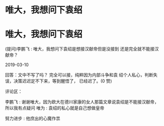 # 唯大，我想问下袁绍

# 唯大，我想问下袁绍

(提问)李鹏飞 : 唯大，我想问下袁绍是想接汉献帝但是没接到 还是完全就不能接汉献帝？

2019-03-10

回答：文中不写了吗？ 完全可以接，纯粹因为内部斗争和袁 绍个人私心，判断失误，决策迟迟定不下来，等到醒悟了， 已经迟了。(0 赞)

评论区：

李鹏飞 : 谢谢唯大，因为欧大在德川家康的女人那篇文章说袁绍是不能接汉献帝，所以我有点疑问 唯为 : 袁绍的私心就是自己想做皇帝

努力进步 : 他庶出的心魔作祟